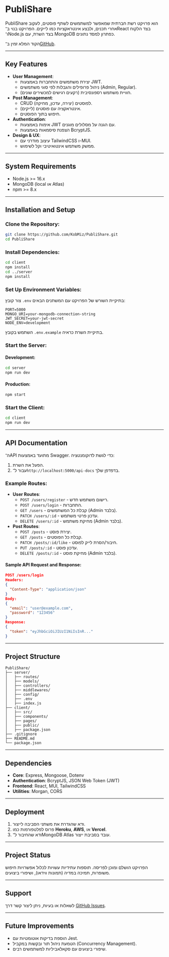 
# PubliShare

PubliShare הוא פרויקט רשת חברתית שמאפשר למשתמשים לשתף פוסטים, לעקוב אחרי תכנים, ולבצע אינטראקציות כמו לייקים. הפרויקט בנוי ב־React בצד הלקוח ו־Node.js בצד השרת, עם MongoDB כפתרון למסד נתונים.

הקוד המלא זמין ב־[GitHub](https://github.com/KobMiz/PubliShare).

---

## **Key Features**

- **User Management**:
  - יצירת משתמשים והתחברות באמצעות JWT.
  - ניהול פרופילים והגבלות לפי סוגי משתמשים (Admin, Regular).
  - חוויית משתמש רספונסיבית (רקעים רגישים למכשירים שונים).
- **Post Management**:
  - CRUD לפוסטים (יצירה, עדכון, מחיקה).
  - אינטראקציה עם פוסטים (לייקים).
  - חיפוש בתוך הפוסטים.
- **Authentication**:
  - אימות באמצעות JWT עם הגנה על מסלולים מוגנים.
  - הצפנת סיסמאות באמצעות BcryptJS.
- **Design & UX**:
  - עיצוב מודרני עם TailwindCSS ו-MUI.
  - ממשק משתמש אינטואיטיבי וקל לשימוש.
  
---

## **System Requirements**

- Node.js >= 16.x
- MongoDB (local או Atlas)
- npm >= 8.x

---

## **Installation and Setup**

### Clone the Repository:

```bash
git clone https://github.com/KobMiz/PubliShare.git
cd PubliShare
```

### Install Dependencies:

```bash
cd client
npm install
cd ../server
npm install
```

### Set Up Environment Variables:

צור קובץ `.env` בתיקיית השורש של הפרויקט עם המשתנים הבאים:

```env
PORT=5000
MONGO_URI=your-mongodb-connection-string
JWT_SECRET=your-jwt-secret
NODE_ENV=development
```

השתמש בקובץ `.env.example` בתיקיית השרת כראיה.

### Start the Server:

#### Development:

```bash
cd server
npm run dev
```

#### Production:

```bash
npm start
```

### Start the Client:

```bash
cd client
npm run dev
```

---

## **API Documentation**

ה־API מתועד באמצעות Swagger. כדי לגשת לדוקומנטציה:

1. הפעל את השרת.
2. עבור ל־`http://localhost:5000/api-docs` בדפדפן שלך.

### Example Routes:

- **User Routes**:
  - `POST /users/register` - רישום משתמש חדש.
  - `POST /users/login` - התחברות.
  - `GET /users` - קבלת כל המשתמשים (Admin בלבד).
  - `PATCH /users/:id` - עדכון פרטי משתמש.
  - `DELETE /users/:id` - מחיקת משתמש (Admin בלבד).
- **Post Routes**:
  - `POST /posts` - יצירת פוסט.
  - `GET /posts` - קבלת כל הפוסטים.
  - `PATCH /posts/:id/like` - חיבור/הסרת לייק לפוסט.
  - `PUT /posts/:id` - עדכון פוסט.
  - `DELETE /posts/:id` - מחיקת פוסט (Admin בלבד).

#### Sample API Request and Response:

```json
POST /users/login
Headers:
{
  "Content-Type": "application/json"
}
Body:
{
  "email": "user@example.com",
  "password": "123456"
}
Response:
{
  "token": "eyJhbGciOiJIUzI1NiIsInR..."
}
```

---

## **Project Structure**

```
PubliShare/
├── server/
│   ├── routes/
│   ├── models/
│   ├── controllers/
│   ├── middlewares/
│   ├── config/
│   ├── .env
│   ├── index.js
├── client/
│   ├── src/
│   ├── components/
│   ├── pages/
│   ├── public/
│   ├── package.json
├── .gitignore
├── README.md
└── package.json
```

---

## **Dependencies**

- **Core**: Express, Mongoose, Dotenv
- **Authentication**: BcryptJS, JSON Web Token (JWT)
- **Frontend**: React, MUI, TailwindCSS
- **Utilities**: Morgan, CORS

---

## **Deployment**

1. ודא שהגדרת את משתני הסביבה לייצור.
2. פרוס לפלטפורמות כמו **Heroku**, **AWS**, או **Vercel**.
3. ודא שהחיבור ל־MongoDB Atlas עובד בסביבת ייצור.

---

## **Project Status**

הפרויקט הושלם ומוכן לפריסה. תוספות עתידיות עשויות לכלול אפשרויות חיפוש משופרות, תמיכה במדיה (תמונות ווידאו), ושיפורי ביצועים.

---

## **Support**

לשאלות או בעיות, ניתן ליצור קשר דרך [GitHub Issues](https://github.com/KobMiz/PubliShare/issues).

---

## **Future Improvements**

- הוספת בדיקות אוטומטיות עם Jest.
- הטמעת ניהול תור ובקשות במקביל (Concurrency Management).
- שיפורי ביצועים עם סקאלאביליות למשתמשים רבים.
